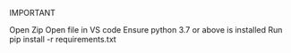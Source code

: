 IMPORTANT

Open Zip
Open file in VS code 
Ensure python 3.7 or above is installed
Run pip install -r requirements.txt
